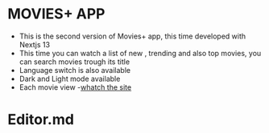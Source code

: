 # MOVIES+ APP

- This is the second version of Movies+ app, this time developed with Nextjs 13
- This time you can watch a list of new , trending and also top movies, you can search movies trough its title
- Language switch is also available
- Dark and Light mode available
- Each movie view
-[whatch the site](http://movies-v2-0.vercel.app/)

# Editor.md
